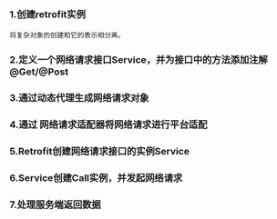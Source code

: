### 1.创建retrofit实例
    将复杂对象的创建和它的表示相分离。

### 2.定义一个网络请求接口Service，并为接口中的方法添加注解@Get/@Post

### 3.通过动态代理生成网络请求对象

### 4.通过 网络请求适配器将网络请求进行平台适配

### 5.Retrofit创建网络请求接口的实例Service

### 6.Service创建Call实例，并发起网络请求

### 7.处理服务端返回数据

